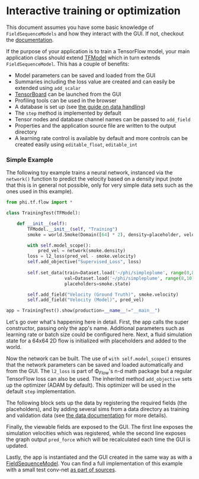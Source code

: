 # Interactive training or optimization

This document assumes you have some basic knowledge of `FieldSequenceModels` and how they interact with the GUI.
If not, checkout the [documentation](Browser_GUI.md).

If the purpose of your application is to train a TensorFlow model, your main application class should extend [TFModel](../phi/tf/model.py) which in turn extends `FieldSequenceModel`.
This has a couple of benefits:

- Model parameters can be saved and loaded from the GUI
- Summaries including the loss value are created and can easily be extended using `add_scalar`
- [TensorBoard](https://www.tensorflow.org/guide/summaries_and_tensorboard) can be launched from the GUI
- Profiling tools can be used in the browser
- A database is set up (see [the guide on data handling](Reading_and_Writing_Data.md))
- The `step` method is implemented by default
- Tensor nodes and database channel names can be passed to `add_field`
- Properties and the application source file are written to the output directory
- A learning rate control is available by default and more controls can be created easily using `editable_float`, `editable_int`

### Simple Example

The following toy example trains a neural network, instanced via the `network()` function to predict 
the velocity based on a density input (note that this is in general not possible, only for very simple
data sets such as the ones used in this example).

```python
from phi.tf.flow import *

class TrainingTest(TFModel):

    def __init__(self):
        TFModel.__init__(self, "Training")
        smoke = world.Smoke(Domain([64] * 2), density=placeholder, velocity=placeholder)

        with self.model_scope():
            pred_vel = network(smoke.density)
        loss = l2_loss(pred_vel - smoke.velocity)
        self.add_objective("Supervised_Loss", loss)
        
        self.set_data(train=Dataset.load('~/phi/simpleplume', range(0,8)),
                      val=Dataset.load('~/phi/simpleplume', range(8,10)),
                      placeholders=smoke.state)

        self.add_field("Velocity (Ground Truth)", smoke.velocity)
        self.add_field("Velocity (Model)", pred_vel)

app = TrainingTest().show(production=__name__!="__main__")
```

Let's go over what's happening here in detail.
First, the app calls the super constructor, passing only the app's name. Additional parameters
such as learning rate or batch size could be configured here.
Next, a fluid simulation state for a 64x64 2D flow is initialized with placeholders and added to the world.

Now the network can be built. The use of `with self.model_scope()` ensures that the network parameters can be saved and loaded automatically and from the GUI.
The `l2_loss` is part of Φ<sub>*Flow*</sub>'s n-d math package but a regular TensorFlow loss can also be used.
The inherited method `add_objective` sets up the optimizer (ADAM by default). This optimizer will be used in the default `step` implementation.

The following block sets up the data by registering the required fields (the placeholders), and by adding several sims from a data directory as training and validation data (see [the data documentation](Reading_and_Writing_Data.md) for more details).

Finally, the viewable fields are exposed to the GUI. The first line exposes the simulation velocities which was registered, while the second line exposes the graph output `pred_force` which will be recalculated each time the GUI is updated.

Lastly, the app is instantiated and the GUI created in the same way as with a [FieldSequenceModel](../phi/model.py).
You can find a full implementation of this example with a small test conv-net [as part of sources](../apps/simple_tfmodel.py).
